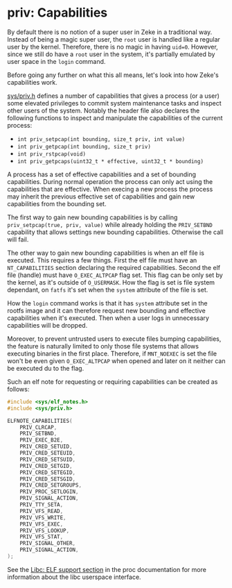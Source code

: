 priv: Capabilities
==================

By default there is no notion of a super user in Zeke in a traditional way.
Instead of being a magic super user, the `root` user is handled like a
regular user by the kernel. Therefore, there is no magic in having `uid=0`.
However, since we still do have a `root` user in the system, it's partially
emulated by user space in the `login` command.

Before going any further on what this all means, let's look into how Zeke's
capabilities work.

[sys/priv.h](/include/sys/priv.h) defines a number of capabilities that gives
a process (or a user) some elevated privileges to commit system maintenance
tasks and inspect other users of the system. Notably the header file also
declares the following functions to inspect and manipulate the capabilities
of the current process:

- `int priv_setpcap(int bounding, size_t priv, int value)`
- `int priv_getpcap(int bounding, size_t priv)`
- `int priv_rstpcap(void)`
- `int priv_getpcaps(uint32_t * effective, uint32_t * bounding)`

A process has a set of effective capabilities and a set of bounding
capabilities. During normal operation the process can only act using the
capabilities that are effective. When execing a new process the process
may inherit the previous effective set of capabilities and gain new
capabilities from the bounding set.

The first way to gain new bounding capabilities is by calling
`priv_setpcap(true, priv, value)` while already holding the `PRIV_SETBND`
capability that allows settings new bounding capabilities. Otherwise the
call will fail.

The other way to gain new bounding capabilities is when an elf file is
executed. This requires a few things. First the elf file must have an
`NT_CAPABILITIES` section declaring the required capabilities. Second the
elf file (handle) must have `O_EXEC_ALTPCAP` flag set. This flag can be
only set by the kernel, as it's outside of `O_USERMASK`. How the flag
is set is file system dependant, on `fatfs` it's set when the `system`
attribute of the file is set.

How the `login` command works is that it has `system` attribute set
in the rootfs image and it can therefore request new bounding and effective
capabilities when it's executed. Then when a user logs in unnecessary
capabilities will be dropped.

Moreover, to prevent untrusted users to execute files bumping capabilities,
the feature is naturally limited to only those file systems that allows
executing binaries in the first place. Therefore, if `MNT_NOEXEC` is set
the file won't be even given `O_EXEC_ALTPCAP` when opened and later on
it neither can be executed du to the flag.

Such an elf note for requesting or requiring capabilities can be created
as follows:

```c
#include <sys/elf_notes.h>
#include <sys/priv.h>

ELFNOTE_CAPABILITIES(
    PRIV_CLRCAP,
    PRIV_SETBND,
    PRIV_EXEC_B2E,
    PRIV_CRED_SETUID,
    PRIV_CRED_SETEUID,
    PRIV_CRED_SETSUID,
    PRIV_CRED_SETGID,
    PRIV_CRED_SETEGID,
    PRIV_CRED_SETSGID,
    PRIV_CRED_SETGROUPS,
    PRIV_PROC_SETLOGIN,
    PRIV_SIGNAL_ACTION,
    PRIV_TTY_SETA,
    PRIV_VFS_READ,
    PRIV_VFS_WRITE,
    PRIV_VFS_EXEC,
    PRIV_VFS_LOOKUP,
    PRIV_VFS_STAT,
    PRIV_SIGNAL_OTHER,
    PRIV_SIGNAL_ACTION,
);
```

See the [Libc: ELF support section](proc.md) in the proc documentation for more
information about the libc userspace interface.
